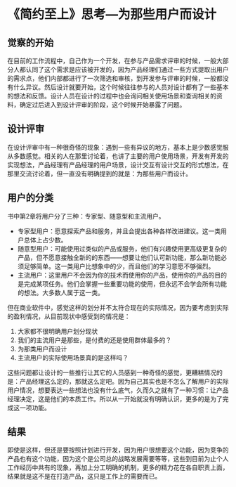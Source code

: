 # 《简约至上》思考—为那些用户而设计
## 觉察的开始
在目前的工作流程中，自己作为一个开发，在参与产品需求评审的时候，一般大部分人都认同了这个需求是应该被开发的，因为产品经理们通过一些方式提取出用户的需求点，他们内部都进行了一次筛选和审核，到开发参与评审的时候，一般都没有什么异议。然后设计就要开始，这个时候往往参与的人员对设计都有了一些基本的想法和反馈。设计人员在设计的过程中也会询问相关使用场景和查询相关的资料，确定过后进入到设计评审的阶段，这个时候开始暴露了问题。
## 设计评审
在设计评审中有一种很奇怪的现象：遇到一些有异议的地方，基本上是少数感觉服从多数感觉。相关的人在那里讨论着，也讲了主要的用户使用场景，开发有开发的实现想法，产品经理有产品经理的用户场景，设计交互有设计交互的形式想法，在那里交流讨论着，但一直没有明确提到的就是：为那些用户而设计。
## 用户的分类
书中第2章将用户分了三种：专家型、随意型和主流用户。
- 专家型用户：愿意探索产品和服务，并且会提出各种各样改进建议。这一类用户总体上占少数。
- 随意型用户：可能使用过类似的产品或服务，他们有兴趣使用更高级更复杂的产品，但不愿意接触全新的的东西——想要让他们认可新功能，那么新功能必须足够简单。这一类用户比想象中的少，而且他们的学习意愿不够强烈。
- 主流用户：这里用户不会因为你的技术而使用你的产品，使用你的产品的目的是完成某项任务。他们会掌握一些重要功能的使用，但永远不会学会所有功能的想法。大多数人属于这一类。

但在商业软件中，感觉这样的划分并不太符合现在的实际情况，因为要考虑到实际的盈利情况，从目前现状中感受到的情况是：
1. 大家都不很明确用户划分现状
2. 我们的主流用户是那些，是付费的还是使用群体最多的？
3. 为那类用户而设计
4. 主流用户的实际使用场景真的是这样吗？

这些问题都让设计的一些推行让其它的人员感到一种奇怪的感觉，更糟糕情况的是：产品经理这么定的，那就这么定吧。因为自己其实也是不怎么了解用户的实际用户情况，想要表达一些想法也没有什么底气，久而久之就有了一种习惯：让产品经理决定，这是他们的本质工作。所以从一开始就没有明确认识，更多的是为了完成这一项功能。
## 结果
即使是这样，但还是要按照计划进行开发，因为用户很想要这个功能，因为竞争的产品也有这个功能，因为这个是公司总的战略发展需要等等，这些到目前为止个人工作经历中共有的现象，再加上分工明确的机制，更多的精力花在各自职责上面，结果就是这不是在打造产品，这只是工作上的需要而已。
